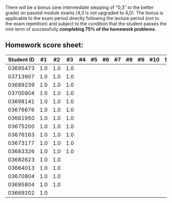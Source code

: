 There will be a bonus (one intermediate stepping of "0,3" to the better grade) on passed module exams (4,3 is not upgraded to 4,0). The bonus is applicable to the exam period directly following the lecture period (not to the exam repetition) and subject to the condition that the student passes the mid-term of successfully **completing 75% of the homework problems**.


## Homework score sheet:

| Student ID | #1 | #2 | #3 | #4 | #5 | #6 | #7 | #8 | #9 |#10 |Sum |
| ---------- |:--:|:--:|:--:|:--:|:--:|:--:|:--:|:--:|:--:|:--:|:--:|
| 03695473   |1.0 |1.0 |1.0 |    |    |    |    |    |    |    |3.0 |
| 03713907   |1.0 |1.0 |1.0 |    |    |    |    |    |    |    |3.0 |
| 03689239   |1.0 |1.0 |1.0 |    |    |    |    |    |    |    |3.0 |
| 03700904   |1.0 |1.0 |1.0 |    |    |    |    |    |    |    |3.0 |
| 03698141   |1.0 |1.0 |1.0 |    |    |    |    |    |    |    |3.0 |
| 03676676   |1.0 |1.0 |1.0 |    |    |    |    |    |    |    |3.0 |
| 03661950   |1.0 |1.0 |1.0 |    |    |    |    |    |    |    |3.0 |
| 03675200   |1.0 |1.0 |1.0 |    |    |    |    |    |    |    |3.0 |
| 03676163   |1.0 |1.0 |1.0 |    |    |    |    |    |    |    |3.0 |
| 03673177   |1.0 |1.0 |1.0 |    |    |    |    |    |    |    |3.0 |
| 03683326   |1.0 |1.0 |1.0 |    |    |    |    |    |    |    |3.0 |
| 03682623   |1.0 |1.0 |    |    |    |    |    |    |    |    |2.0 |
| 03664013   |1.0 |1.0 |    |    |    |    |    |    |    |    |2.0 |
| 03670804   |1.0 |1.0 |    |    |    |    |    |    |    |    |2.0 |
| 03695804   |1.0 |1.0 |    |    |    |    |    |    |    |    |2.0 |
| 03669202   |1.0 |    |    |    |    |    |    |    |    |    |1.0 |

